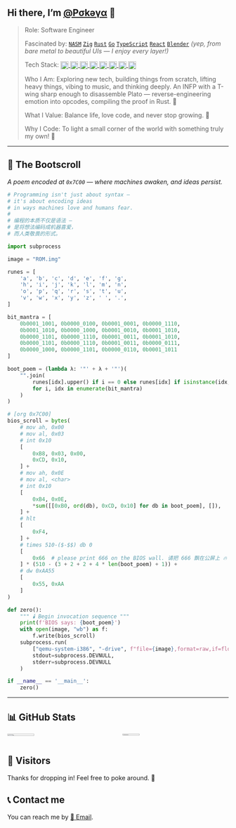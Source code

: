 <!--
### Hi there 👋

**PokeyBoa/PokeyBoa** is a ✨ _special_ ✨ repository because its `README.md` (this file) appears on your GitHub profile.

Here are some ideas to get you started:

- 🔭 I’m currently working on ...
- 🌱 I’m currently learning ...
- 👯 I’m looking to collaborate on ...
- 🤔 I’m looking for help with ...
- 💬 Ask me about ...
- 📫 How to reach me: ...
- 😄 Pronouns: ...
- ⚡ Fun fact: ...
-->

## Hi there, I’m [@Ρσkəγα](https://github.com/pokeyaro) 👋

> Role: Software Engineer
>
> Fascinated by: [`NASM`](https://www.nasm.us/) [`Zig`](https://ziglang.org/) [`Rust`](https://www.rust-lang.org/) [`Go`](https://go.dev/) [`TypeScript`](https://www.typescriptlang.org/) [`React`](https://react.dev/) [`Blender`](https://www.blender.org/) 
> *(yep, from bare metal to beautiful UIs — I enjoy every layer!)*
>
> Tech Stack: 
> <a href="https://www.linux.org/">
>   <img align="center" width="18" height="18" alt="tux" src="https://www.kernel.org/theme/images/logos/favicon.png" />
> </a>
> <a href="https://www.python.org/">
>   <img align="center" width="18" height="18" alt="pythonista" src="https://www.python.org/static/apple-touch-icon-144x144-precomposed.png" /> 
> </a>
> <a href="https://www.postgresql.org">
>   <img align="center" width="18" height="18" alt="pgsql" src="https://www.postgresql.org/favicon.ico" /> 
> </a>
> <a href="https://www.docker.com/">
>   <img align="center" width="18" height="18" alt="docker" src="https://www.docker.com/wp-content/uploads/2023/04/cropped-Docker-favicon-192x192.png" /> 
> </a>
> <a href="https://kubernetes.io/">
>   <img align="center" width="18" height="18" alt="k8s" src="https://kubernetes.io/icons/favicon-32.png" /> 
> </a>
> <a href="https://about.gitlab.com/">
>   <img align="center" width="18" height="18" alt="git" src="https://about.gitlab.com/nuxt-images/ico/favicon.ico" />
> </a>
> <a href="https://vuejs.org/">
>   <img align="center" width="18" height="18" alt="vue" src="https://vuejs.org/logo.svg" />
> </a>
> <a href="https://tailwindcss.com/">
>   <img align="center" width="18" height="18" alt="tailwind" src="https://tailwindcss.com/favicons/favicon-16x16.png" />
> </a>
>
> Who I Am: Exploring new tech, building things from scratch, lifting heavy things, vibing to music, and thinking deeply.
> An INFP with a T-wing sharp enough to disassemble Plato — reverse-engineering emotion into opcodes, compiling the proof in Rust. 🦀
> 
> What I Value: Balance life, love code, and never stop growing. 🌱
>
> Why I Code: To light a small corner of the world with something truly my own! 💖

---

## 🧾 The Bootscroll
*A poem encoded at `0x7C00` — where machines awaken, and ideas persist.*

```Python
# Programming isn't just about syntax —
# it's about encoding ideas
# in ways machines love and humans fear.
#
# 编程的本质不仅是语法 —
# 是将想法编码成机器喜爱，
# 而人类敬畏的形式。

import subprocess

image = "ROM.img"

runes = [
    'a', 'b', 'c', 'd', 'e', 'f', 'g',
    'h', 'i', 'j', 'k', 'l', 'm', 'n',
    'o', 'p', 'q', 'r', 's', 't', 'u',
    'v', 'w', 'x', 'y', 'z', ' ', '.',
]

bit_mantra = [
    0b0001_1001, 0b0000_0100, 0b0001_0001, 0b0000_1110,
    0b0001_1010, 0b0000_1000, 0b0001_0010, 0b0001_1010,
    0b0000_1101, 0b0000_1110, 0b0001_0011, 0b0001_1010,
    0b0000_1101, 0b0000_1110, 0b0001_0011, 0b0000_0111,
    0b0000_1000, 0b0000_1101, 0b0000_0110, 0b0001_1011
]

boot_poem = (lambda λ: '"' + λ + '"')(
    "".join(
        runes[idx].upper() if i == 0 else runes[idx] if isinstance(idx, int) else idx
        for i, idx in enumerate(bit_mantra)
    )
)

# [org 0x7C00]
bios_scroll = bytes(
    # mov ah, 0x00
    # mov al, 0x03
    # int 0x10
    [
        0xB8, 0x03, 0x00,
        0xCD, 0x10,
    ] +
    # mov ah, 0x0E
    # mov al, <char>
    # int 0x10
    [
        0xB4, 0x0E,
        *sum([[0xB0, ord(db), 0xCD, 0x10] for db in boot_poem], []),
    ] +
    # hlt
    [
        0xF4,
    ] +
    # times 510-($-$$) db 0
    [
        0x66  # please print 666 on the BIOS wall. 请把 666 飘在公屏上 🔥
    ] * (510 - (3 + 2 + 2 + 4 * len(boot_poem) + 1)) +
    # dw 0xAA55
    [
        0x55, 0xAA
    ]
)

def zero():
    """ 🕯️ Begin invocation sequence """
    print(f'BIOS says: {boot_poem}')
    with open(image, "wb") as f:
        f.write(bios_scroll)
    subprocess.run(
        ["qemu-system-i386", "-drive", f"file={image},format=raw,if=floppy", "-serial", "stdio"],
        stdout=subprocess.DEVNULL,
        stderr=subprocess.DEVNULL
    )

if __name__ == '__main__':
    zero()

```

---

## 📊 GitHub Stats

<div style="display: flex; gap: 20px;">
  <a href="https://github.com/anuraghazra/github-readme-stats/" style="flex: 1;">
    <img style="width: 50%; height: auto; margin-right: 200px;" src="https://github-readme-stats.vercel.app/api?username=pokeyaro&bg_color=30,e96443,904e95&title_color=fff&text_color=fff" />
  </a>
  <a href="https://github.com/anuraghazra/github-readme-stats/" style="flex: 1;">
    <img style="width: 40%; height: auto;" src="https://github-readme-stats.vercel.app/api/top-langs/?username=pokeyaro&layout=compact" />
  </a>
</div>

## 👀 Visitors

Thanks for dropping in! Feel free to poke around. 🧸


## 📞 Contact me

You can reach me by <a href="mailto:pokeya.mystic@gmail.com">📧 Email</a>.

